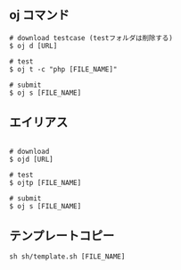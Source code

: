 ## oj コマンド

```:sh
# download testcase (testフォルダは削除する)
$ oj d [URL]

# test
$ oj t -c "php [FILE_NAME]"

# submit
$ oj s [FILE_NAME]
```

## エイリアス

```:sh

# download
$ ojd [URL]

# test
$ ojtp [FILE_NAME]

# submit
$ oj s [FILE_NAME]
```

## テンプレートコピー

```:sh
sh sh/template.sh [FILE_NAME]
```
